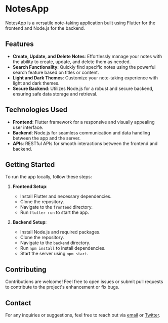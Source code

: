 # NotesApp

NotesApp is a versatile note-taking application built using Flutter for the frontend and Node.js for the backend.

## Features

- **Create, Update, and Delete Notes**: Effortlessly manage your notes with the ability to create, update, and delete them as needed.
- **Search Functionality**: Quickly find specific notes using the powerful search feature based on titles or content.
- **Light and Dark Themes**: Customize your note-taking experience with light and dark themes.
- **Secure Backend**: Utilizes Node.js for a robust and secure backend, ensuring safe data storage and retrieval.

## Technologies Used

- **Frontend**: Flutter framework for a responsive and visually appealing user interface.
- **Backend**: Node.js for seamless communication and data handling between the app and the server.
- **APIs**: RESTful APIs for smooth interactions between the frontend and backend.

## Getting Started

To run the app locally, follow these steps:

1. **Frontend Setup**:
   - Install Flutter and necessary dependencies.
   - Clone the repository.
   - Navigate to the `frontend` directory.
   - Run `flutter run` to start the app.

2. **Backend Setup**:
   - Install Node.js and required packages.
   - Clone the repository.
   - Navigate to the `backend` directory.
   - Run `npm install` to install dependencies.
   - Start the server using `npm start`.

## Contributing

Contributions are welcome! Feel free to open issues or submit pull requests to contribute to the project's enhancement or fix bugs.

## Contact

For any inquiries or suggestions, feel free to reach out via [email](mailto:ranjanritesh13102001@gmail.com) or [Twitter](https://twitter.com/RiteshR1310).

